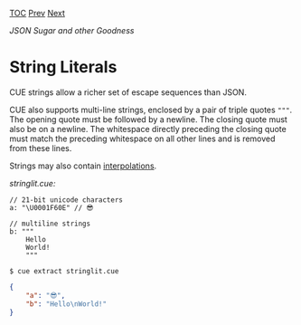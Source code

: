 [TOC](Readme.md) [Prev](numberlit.md) [Next](stringraw.md)

_JSON Sugar and other Goodness_

# String Literals

CUE strings allow a richer set of escape sequences than JSON.

CUE also supports multi-line strings, enclosed by a pair of triple quotes `"""`.
The opening quote must be followed by a newline.
The closing quote must also be on a newline.
The whitespace directly preceding the closing quote must match the preceding
whitespace on all other lines and is removed from these lines.

Strings may also contain [interpolations](interpolation.md).

<!-- CUE editor -->
_stringlit.cue:_
```
// 21-bit unicode characters
a: "\U0001F60E" // 😎

// multiline strings
b: """
    Hello
    World!
    """
```

<!-- JSON result -->
`$ cue extract stringlit.cue`
```json
{
    "a": "😎",
    "b": "Hello\nWorld!"
}
```
